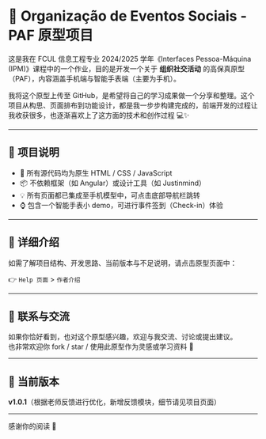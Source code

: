 # 📱 Organização de Eventos Sociais - PAF 原型项目

这是我在 FCUL 信息工程专业 2024/2025 学年《Interfaces Pessoa-Máquina (IPM)》课程中的一个作业，目的是开发一个关于 **组织社交活动** 的高保真原型（PAF），内容涵盖手机端与智能手表端（主要为手机）。

我将这个原型上传至 GitHub，是希望将自己的学习成果做一个分享和整理。这个项目从构思、页面排布到功能设计，都是我一步步构建完成的，前端开发的过程让我收获很多，也逐渐喜欢上了这方面的技术和创作过程 💻✨

---

## 🌟 项目说明
- 📁 所有源代码均为原生 HTML / CSS / JavaScript
- 📦 不依赖框架（如 Angular）或设计工具（如 Justinmind）
- 💡 所有页面都已集成至手机模型中，可点击底部导航栏跳转
- ⌚ 包含一个智能手表小 demo，可进行事件签到（Check-in）体验

---

## 🔗 详细介绍
如需了解项目结构、开发思路、当前版本与不足说明，请点击原型页面中：

👉 `Help 页面` > `作者介绍`

---

## 🤝 联系与交流
如果你恰好看到，也对这个原型感兴趣，欢迎与我交流、讨论或提出建议。  
也非常欢迎你 fork / star / 使用此原型作为灵感或学习资料 🙌

---

## 📌 当前版本
**v1.0.1**（根据老师反馈进行优化，新增反馈模块，细节请见项目页面）

---

感谢你的阅读 🙏

